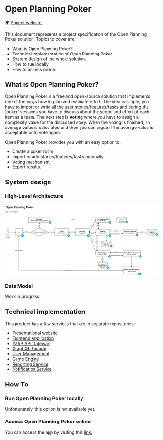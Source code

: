 # Open Planning Poker

🌍 [Project website.](https://openplanningpoker.com)

This document represents a project specification of the Open Planning Poker solution. Topics to cover are:
- What is Open Planning Poker?
- Technical implementation of Open Planning Poker.
- System design of the whole solution.
- How to run locally.
- How to access online.

## What is Open Planning Poker?

Open Planning Poker is a free and open-source solution that implements one of the ways how to plan and estimate effort.
The idea is simple, you have to import or write all the user stories/features/tasks and during the 'poker' sessions you have to discuss about the scope and effort of each item as a team.
The next step is **voting** where you have to assign a complexity value for the discussed story. When the voting is finished, an average value is calculated and then you can argue if the average value is acceptable or to vote again.

Open Planning Poker provides you with an easy option to:
- Create a poker room.
- Import or add stories/features/tasks manually.
- Voting mechanism.
- Export results.

## System design

### High-Level Architecture

![Infrastructural HLA Diagram](diagrams/high_level_diagram.drawio.png "Infrastructual HLA Diagram")

### Data Model

Work in progress.

## Technical implementation

This product has a few services that are in separate repositories:
- [Presentational website](https://github.com/bokunda/open-planning-poker-website)
- [Frontend Application](https://github.com/bokunda/open-planning-poker-app)
- [YARP API Gateway](https://github.com/bokunda/open-planning-poker-api-gateway)
- [GraphQL Facade](https://github.com/bokunda/open-planning-poker-game-graphql)
- [User Management](https://github.com/bokunda/open-planning-poker-app-users-engine)
- [Game Engine](https://github.com/bokunda/open-planning-poker-game-engine)
- [Reporting Service](https://github.com/bokunda/open-planning-poker-reporting-engine)
- [Notification Service](https://github.com/bokunda/open-planning-poker-notifications-engine)

## How To

### Run Open Planning Poker locally

Unfortunately, this option is not available yet.

### Access Open Planning Poker online

You can access the app by visiting this [link.](https://openplanningpoker.com)
